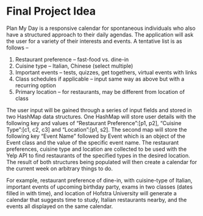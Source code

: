 # Final Project Idea

Plan My Day is a responsive calendar for spontaneous individuals who also have a structured approach to their daily agendas. The application will ask the user for a variety of their interests and events. A tentative list is as follows – 

1.	Restaurant preference – fast-food vs. dine-in
2.	Cuisine type – Italian, Chinese (select multiple)
3.	Important events – tests, quizzes, get togethers, virtual events with links
4.	Class schedules if applicable – input same way as above but with a recurring option
5.	Primary location – for restaurants, may be different from location of class 

The user input will be gained through a series of input fields and stored in two HashMap data structures. One HashMap will store user details with the following key and values of “Restaurant Preference”:[p1, p2], “Cuisine Type”:[c1, c2, c3] and “Location”:[p1, s2]. The second map will store the following key “Event Name” followed by Event which is an object of the Event class and the value of the specific event name. The restaurant preferences, cuisine type and location are collected to be used with the Yelp API to find restaurants of the specified types in the desired location. The result of both structures being populated will then create a calendar for the current week on arbitrary things to do. 

For example, restaurant preference of dine-in, with cuisine-type of Italian, important events of upcoming birthday party, exams in two classes (dates filled in with time), and location of Hofstra University will generate a calendar that suggests time to study, Italian restaurants nearby, and the events all displayed on the same calendar. 


